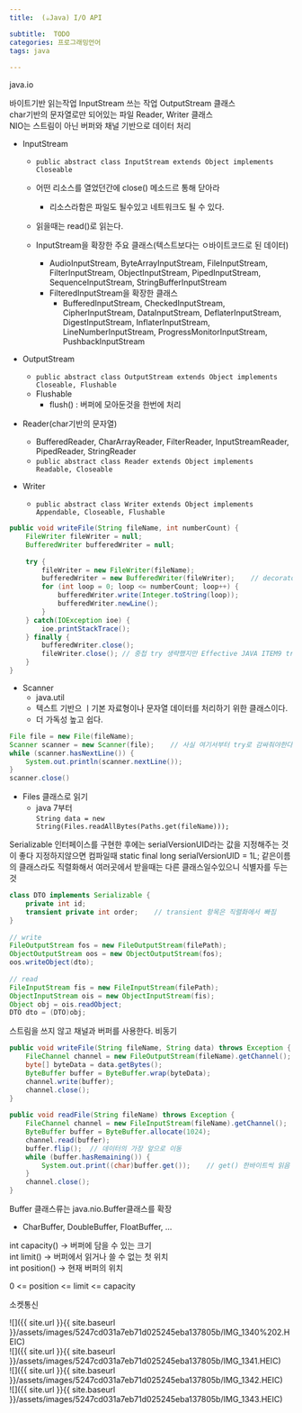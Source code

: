 ```yaml
---
title:  (☕️Java) I/O API

subtitle:  TODO
categories: 프로그래밍언어 
tags: java
 
---
```


  
  
java.io  
  
바이트기반 읽는작업 InputStream 쓰는 작업 OutputStream 클래스  
char기반의 문자열로만 되어있는 파일 Reader, Writer 클래스  
NIO는 스트림이 아닌 버퍼와 채널 기반으로 데이터 처리  
  
  
- InputStream  
	- `public abstract class InputStream extends Object implements Closeable`  
	- 어떤 리소스를 열었던간에 close() 메소드르 통해 닫아라  
		- 리소스라함은 파일도 될수있고 네트워크도 될 수 있다.  
	- 읽을때는 read()로 읽는다.  
	  
	- InputStream을 확장한 주요 클래스(텍스트보다는 ㅇ바이트코드로 된 데이터)  
		- AudioInputStream, ByteArrayInputStream, FileInputStream, FilterInputStream, ObjectInputStream, PipedInputStream, SequenceInputStream, StringBufferInputStream  
		- FilteredInputStream을 확장한 클래스  
			- BufferedInputStream, CheckedInputStream, CipherInputStream, DataInputStream, DeflaterInputStream, DigestInputStream, InflaterInputStream, LineNumberInputStream, ProgressMonitorInputStream, PushbackInputStream  
  
- OutputStream  
	- `public abstract class OutputStream extends Object implements Closeable, Flushable`  
	- Flushable  
		- flush() : 버퍼에 모아둔것을 한번에 처리  
  
  
  
- Reader(char기반의 문자열)  
	- BufferedReader, CharArrayReader, FilterReader, InputStreamReader, PipedReader, StringReader  
	- `public abstract class Reader extends Object implements Readable, Closeable`  
	  
- Writer  
	- `public abstract class Writer extends Object implements Appendable, Closeable, Flushable`  
  
  
```java  
public void writeFile(String fileName, int numberCount) {  
	FileWriter fileWriter = null;  
	BufferedWriter bufferedWriter = null;  
  
	try {  
		fileWriter = new FileWriter(fileName);  
		bufferedWriter = new BufferedWriter(fileWriter);	// decorator 패턴  
		for (int loop = 0; loop <= numberCount; loop++) {  
			bufferedWriter.write(Integer.toString(loop));  
			bufferedWriter.newLine();  
		}  
	} catch(IOException ioe) {  
		ioe.printStackTrace();  
	} finally {  
		bufferedWriter.close();  
		fileWriter.close();	// 중첩 try 생략했지만 Effective JAVA ITEM9 try-with-resource 사용  
	}  
}  
```  
  
  
- Scanner  
	- java.util  
	- 텍스트 기반으 ㅣ기본 자료형이나 문자열 데이터를 처리하기 위한 클래스이다.  
	- 더 가독성 높고 쉽다.  
  
```java  
File file = new File(fileName);  
Scanner scanner = new Scanner(file);	// 사실 여기서부터 try로 감싸줘야한다.  
while (scanner.hasNextLine()) {  
	System.out.println(scanner.nextLine());  
}  
scanner.close()  
```  
  
  
- Files 클래스로 읽기  
	- java 7부터  
`String data = new String(Files.readAllBytes(Paths.get(fileName)));`  
  
  
  
  
  
<Serializer>  
Serializable 인터페이스를 구현한 후에는 serialVersionUID라는 값을 지정해주는 것이 좋다  
지정하지않으면 컴파일때 static final long serialVersionUID = 1L;  
같은이름의 클래스라도 직렬화해서 여러곳에서 받을때는 다른 클래스일수있으니 식별자를 두는것  
  
```java  
class DTO implements Serializable {  
	private int id;  
	transient private int order;	// transient 항목은 직렬화에서 빠짐  
}  
  
// write  
FileOutputStream fos = new FileOutputStream(filePath);  
ObjectOutputStream oos = new ObjectOutputStream(fos);  
oos.writeObject(dto);  
  
// read  
FileInputStream fis = new FileInputStream(filePath);  
ObjectInputStream ois = new ObjectInputStream(fis);  
Object obj = ois.readObject;  
DTO dto = (DTO)obj;  
```  
  
  
  
<NIO>  
스트림을 쓰지 않고 채널과 버퍼를 사용한다. 비동기  
  
```java  
public void writeFile(String fileName, String data) throws Exception {  
	FileChannel channel = new FileOutputStream(fileName).getChannel();	// 스트림에서 채널  
	byte[] byteData = data.getBytes();  
	ByteBuffer buffer = ByteBuffer.wrap(byteData);  
	channel.write(buffer);  
	channel.close();  
}  
  
public void readFile(String fileName) throws Exception {  
	FileChannel channel = new FileInputStream(fileName).getChannel();	//스트림에서 채널  
	ByteBuffer buffer = ByteBuffer.allocate(1024);  
	channel.read(buffer);  
	buffer.flip();	// 데이터의 가장 앞으로 이동  
	while (buffer.hasRemaining()) {  
		System.out.print((char)buffer.get());	 // get() 한바이트씩 읽음  
	}  
	channel.close();  
}  
```  
  
Buffer 클래스류는 java.nio.Buffer클래스를 확장  
- CharBuffer, DoubleBuffer, FloatBuffer, …  
  
int capacity() -> 버퍼에 담을 수 있는 크기  
int limit() -> 버퍼에서 읽거나 쓸 수 없는 첫 위치  
int position() -> 현재 버퍼의 위치  
  
0 <= position <= limit <= capacity  
  
  
소켓통신  
  
![]({{ site.url }}{{ site.baseurl }}/assets/images/5247cd031a7eb71d025245eba137805b/IMG_1340%202.HEIC)  
![]({{ site.url }}{{ site.baseurl }}/assets/images/5247cd031a7eb71d025245eba137805b/IMG_1341.HEIC)  
![]({{ site.url }}{{ site.baseurl }}/assets/images/5247cd031a7eb71d025245eba137805b/IMG_1342.HEIC)  
![]({{ site.url }}{{ site.baseurl }}/assets/images/5247cd031a7eb71d025245eba137805b/IMG_1343.HEIC)  
